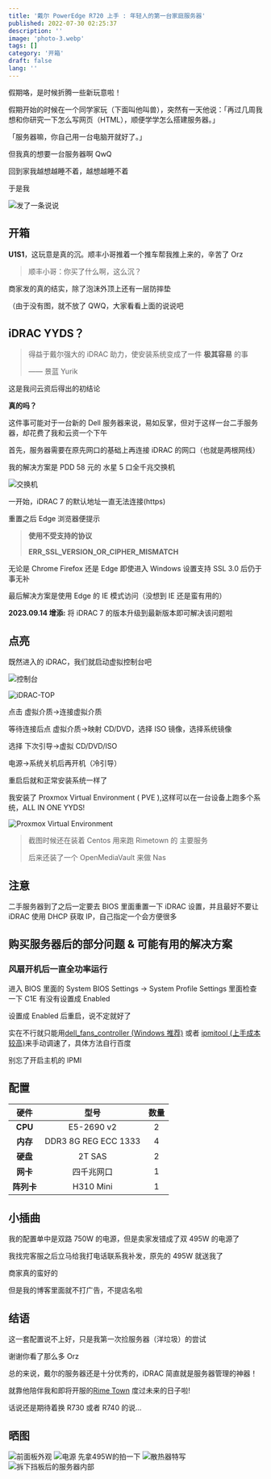 ```yaml
---
title: '戴尔 PowerEdge R720 上手 : 年轻人的第一台家庭服务器'
published: 2022-07-30 02:25:37
description: ''
image: 'photo-3.webp'
tags: []
category: '开箱'
draft: false 
lang: ''
---
```


假期咯，是时候折腾一些新玩意啦！

假期开始的时候在一个同学家玩（下面叫他叫兽），突然有一天他说：「再过几周我想和你研究一下怎么写网页（HTML），顺便学学怎么搭建服务器。」

「服务器嘛，你自己用一台电脑开就好了。」

但我真的想要一台服务器啊 QwQ

回到家我越想越睡不着，越想越睡不着

于是我

![发了一条说说](qzone.webp)

## 开箱

**U1S1**，这玩意是真的沉。顺丰小哥推着一个推车帮我推上来的，辛苦了 Orz

> 顺丰小哥：你买了什么啊，这么沉？

商家发的真的结实，除了泡沫外顶上还有一层防摔垫

（由于没有图，就不放了 QWQ，大家看看上面的说说吧

## iDRAC YYDS？

> 得益于戴尔强大的 iDRAC 助力，使安装系统变成了一件 **极其容易** 的事
>
> —— 景蓝 Yurik

这是我问云资后得出的初结论

**真的吗？**

这件事可能对于一台新的 Dell 服务器来说，易如反掌，但对于这样一台二手服务器，却花费了我和云资一个下午

首先，服务器需要在原先网口的基础上再连接 iDRAC 的网口（也就是两根网线）

我的解决方案是 PDD 58 元的 水星 5 口全千兆交换机

![交换机](switch.webp)

一开始，iDRAC 7 的默认地址一直无法连接(https)

重置之后 Edge 浏览器便提示

> **使用不受支持的协议**
>
> **ERR_SSL_VERSION_OR_CIPHER_MISMATCH**

无论是 Chrome Firefox 还是 Edge 即使进入 Windows 设置支持 SSL 3.0 后仍于事无补

最后解决方案是使用 Edge 的 IE 模式访问（没想到 IE 还是蛮有用的）

**2023.09.14 增添:** 将 iDRAC 7 的版本升级到最新版本即可解决该问题啦

## 点亮

既然进入的 iDRAC，我们就启动虚拟控制台吧

![控制台](idrac-1.webp)

![iDRAC-TOP](idrac-3.webp)

点击 虚拟介质->连接虚拟介质

等待连接后点 虚拟介质->映射 CD/DVD，选择 ISO 镜像，选择系统镜像

选择 下次引导->虚拟 CD/DVD/ISO

电源->系统关机后再开机（冷引导）

重启后就和正常安装系统一样了

我安装了 Proxmox Virtual Environment ( PVE ),这样可以在一台设备上跑多个系统，ALL IN ONE YYDS!

![Proxmox Virtual Environment](PVE.webp)

> 截图时候还在装着 Centos 用来跑 Rimetown 的 主要服务
>
> 后来还装了一个 OpenMediaVault 来做 Nas

## 注意

二手服务器到了之后一定要去 BIOS 里面重置一下 iDRAC 设置，并且最好不要让 iDRAC 使用 DHCP 获取 IP，自己指定一个会方便很多

## 购买服务器后的部分问题 & 可能有用的解决方案

### 风扇开机后一直全功率运行

进入 BIOS 里面的 System BIOS Settings -> System Profile Settings 里面检查一下 C1E 有没有设置成 Enabled

设置成 Enabled 后重启，说不定就好了

实在不行就只能用[dell_fans_controller (Windows 推荐)](https://github.com/cw1997/dell_fans_controller) 或者 [ipmitool (上手成本较高)](https://github.com/ipmitool/ipmitool)来手动调速了，具体方法自行百度

别忘了开启主机的 IPMI

## 配置

|  **硬件**  |       **型号**       | **数量** |
| :--------: | :------------------: | :------: |
|  **CPU**   |     E5\-2690 v2      |    2     |
|  **内存**  | DDR3 8G REG ECC 1333 |    4     |
|  **硬盘**  |        2T SAS        |    2     |
|  **网卡**  |      四千兆网口      |    1     |
| **阵列卡** |      H310 Mini       |    1     |

## 小插曲

我的配置单中是双路 750W 的电源，但是卖家发错成了双 495W 的电源了

我找完客服之后立马给我打电话联系我补发，原先的 495W 就送我了

商家真的蛮好的

但是我的博客里面就不打广告，不提店名啦

## 结语

这一套配置说不上好，只是我第一次捡服务器（洋垃圾）的尝试

谢谢你看了那么多 Orz

总的来说，戴尔的服务器还是十分优秀的，iDRAC 简直就是服务器管理的神器！

就靠他陪伴我和即将开服的[Rime Town](https://rimetown.net) 度过未来的日子啦!

话说还是期待着换 R730 或者 R740 的说...

## 晒图

![前面板外观](photo-1.webp)
![电源  先拿495W的拍一下](photo-2.webp)
![散热器特写](photo-3.webp)
![拆下挡板后的服务器内部](photo-4.webp)
